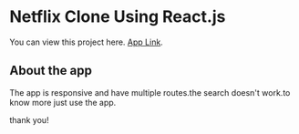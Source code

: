 # Netflix Clone Using React.js

You can view this project here. [App Link](https://faizalkhan-at.github.io/Netflix-Clone/).

## About the app 

The app is responsive and have multiple routes.the search doesn't work.to know more just use the app.

thank you!

